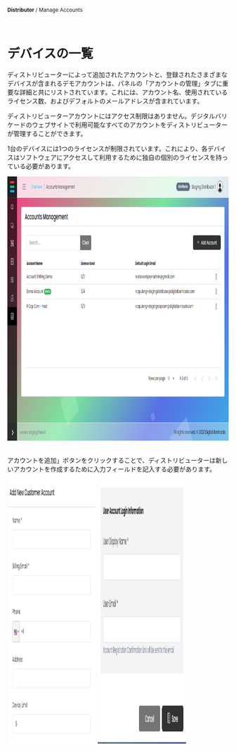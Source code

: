 <small><b>Distributor</b> / Manage Accounts</small>

<br />
<h1>デバイスの一覧</h1>
<div class="description">
    <p>
        ディストリビューターによって追加されたアカウントと、登録されたさまざまなデバイスが含まれるデモアカウントは、パネルの「アカウントの管理」タブに重要な詳細と共にリストされています。これには、アカウント名、使用されているライセンス数、およびデフォルトのメールアドレスが含まれています。
    </p>
     <p>
       ディストリビューターアカウントにはアクセス制限はありません。デジタルバリケードのウェブサイトで利用可能なすべてのアカウントをディストリビューターが管理することができます。
    </p>
     <p>
        1台のデバイスには1つのライセンスが制限されています。これにより、各デバイスはソフトウェアにアクセスして利用するために独自の個別のライセンスを持っている必要があります。
    </p>
    <img src="/images/image32.png" alt="sample"  width="100%" height="600">
</div>

<br />
<div class="description">
    <p>
        アカウントを追加」ボタンをクリックすることで、ディストリビューターは新しいアカウントを作成するために入力フィールドを記入する必要があります。
    </p>
    <img src="/images/image33.png" alt="sample"  width="40%" height="600">
    <img src="/images/image34.png" alt="sample"  width="40%" height="600">
</div>